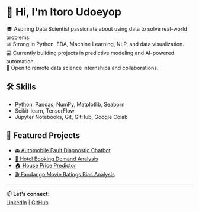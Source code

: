 # 👋 Hi, I'm Itoro Udoeyop

🎓 Aspiring Data Scientist passionate about using data to solve real-world problems.  
📊 Strong in Python, EDA, Machine Learning, NLP, and data visualization.  
💻 Currently building projects in predictive modeling and AI-powered automation.  
🚀 Open to remote data science internships and collaborations.

## 🛠️ Skills
- Python, Pandas, NumPy, Matplotlib, Seaborn
- Scikit-learn, TensorFlow
- Jupyter Notebooks, Git, GitHub, Google Colab

## 📂 Featured Projects
- [🚘 Automobile Fault Diagnostic Chatbot](https://github.com/ItoroUdoeyop/automobile-fault-diagnostic-chatbot)  
- [🏨 Hotel Booking Demand Analysis](https://github.com/ItoroUdoeyop/hotel-booking-demand-analysis)  
- [🏠 House Price Predictor](https://github.com/ItoroUdoeyop/house-price-predictor)  
- [🎬 Fandango Movie Ratings Bias Analysis](https://github.com/ItoroUdoeyop/fandango-movie-ratings-bias)

---

📫 **Let's connect**:  
[LinkedIn](https://www.linkedin.com/in/itoro-udoeyop-4b9851240) | [GitHub](https://github.com/ItoroUdoeyop)

